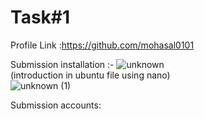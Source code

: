 # Task#1
Profile Link :https://github.com/mohasal0101

Submission installation :- 
![unknown](https://user-images.githubusercontent.com/108029724/175814655-eb0f9982-9553-4074-b298-dddc94d79006.png) <br>
(introduction in ubuntu file using nano) <br>
![unknown (1)](https://user-images.githubusercontent.com/108029724/175813998-af90528e-3eb1-495e-92c4-a105617dd677.png)

Submission accounts:

